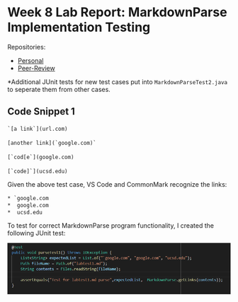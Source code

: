 # Week 8 Lab Report: MarkdownParse Implementation Testing

Repositories:
* [Personal](https://github.com/AAP127/markdown-parse)
* [Peer-Review](https://github.com/BenX-64/markdown-parse)


*Additional JUnit tests for new test cases put into `MarkdownParseTest2.java` to seperate them from other cases.

## Code Snippet 1

```
`[a link`](url.com)

[another link](`google.com)`

[`cod[e`](google.com)

[`code]`](ucsd.edu)

```

Given the above test case, VS Code and CommonMark recognize the links:

```
* `google.com
*  google.com
*  ucsd.edu
```

To test for correct MarkdownParse program functionality, I created the following JUnit test:

![Test1](week_8_source/Test1.PNG)


